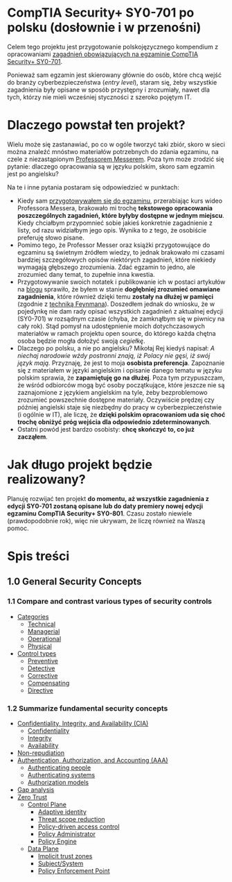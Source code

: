 # CompTIA Security+ SY0-701 po polsku (dosłownie i w przenośni)
Celem tego projektu jest przygotowanie polskojęzycznego kompendium z opracowaniami [zagadnień obowiązujących na egzaminie CompTIA Security+ SY0-701](https://github.com/mieczyk/comptia-security-plus-po-polsku/blob/main/SY0-701-Exam-Objectives.pdf). 

Ponieważ sam egzamin jest skierowany głównie do osób, które chcą wejść do branży cyberbezpieczeństwa (*entry level*), staram się, żeby wszystkie zagadnienia były opisane w sposób przystępny i zrozumiały, nawet dla tych, którzy nie mieli wcześniej styczności z szeroko pojętym IT.
# Dlaczego powstał ten projekt?
Wielu może się zastanawiać, po co w ogóle tworzyć taki zbiór, skoro w sieci można znaleźć mnóstwo materiałów potrzebnych do zdania egzaminu, na czele z niezastąpionym [Professorem Messerem](https://www.professormesser.com/security-plus/sy0-701/sy0-701-video/sy0-701-comptia-security-plus-course/). Poza tym może zrodzić się pytanie: dlaczego opracowania są w języku polskim, skoro sam egzamin jest po angielsku?

Na te i inne pytania postaram się odpowiedzieć w punktach:
- Kiedy sam [przygotowywałem się do egzaminu](https://vilya.pl/wrazenia-z-egzaminu-comptia-security-sy0-601-online/), przerabiając kurs wideo Professora Messera, brakowało mi trochę **tekstowego opracowania poszczególnych zagadnień, które byłyby dostępne w jednym miejscu**. Kiedy chciałbym przypomnieć sobie jakieś konkretnie zagadnienie z listy, od razu widziałbym jego opis. Wynika to z tego, że osobiście preferuję słowo pisane.
- Pomimo tego, że Professor Messer oraz książki przygotowujące do egzaminu są świetnym źródłem wiedzy, to jednak brakowało mi czasami bardziej szczegółowych opisów niektórych zagadnień, które niekiedy wymagają głębszego zrozumienia. Zdać egzamin to jedno, ale zrozumieć dany temat, to zupełnie inna kwestia.
- Przygotowywanie swoich notatek i publikowanie ich w postaci artykułów na [blogu](https://vilya.pl/tag/comptia/) sprawiło, że byłem w stanie **dogłębniej zrozumieć omawiane zagadnienia**, które również dzięki temu **zostały na dłużej w pamięci** (zgodnie z [techniką Feynmana](https://pl.wikipedia.org/wiki/Technika_Feynmana)). Doszedłem jednak do wniosku, że w pojedynkę nie dam rady opisać wszystkich zagadnień z aktualnej edycji (SY0-701) w rozsądnym czasie (chyba, że zamknąłbym się w piwnicy na cały rok). Stąd pomysł na udostępnienie moich dotychczasowych materiałów w ramach projektu open source, do którego każda chętna osoba będzie mogła dołożyć swoją *cegiełkę*.
- Dlaczego po polsku, a nie po angielsku? Mikołaj Rej kiedyś napisał: *A niechaj narodowie wżdy postronni znają, iż Polacy nie gęsi, iż swój język mają.* Przyznaję, że jest to moja **osobista preferencja**. Zapoznanie się z materiałem w języki angielskim i opisanie danego tematu w języku polskim sprawia, że **zapamiętuję go na dłużej**. Poza tym przypuszczam, że wśród odbiorców mogą być osoby początkujące, które jeszcze nie są zaznajomione z językiem angielskim na tyle, żeby bezproblemowo zrozumieć powszechnie dostępne materiały. Oczywiście prędzej czy później angielski staje się niezbędny do pracy w cyberbezpieczeństwie (i ogólnie w IT), ale liczę, że **dzięki polskim opracowaniom uda się choć trochę obniżyć próg wejścia dla odpowiednio zdeterminowanych**.
- Ostatni powód jest bardzo osobisty: **chcę skończyć to, co już zacząłem**.  
# Jak długo projekt będzie realizowany?
Planuję rozwijać ten projekt **do momentu, aż wszystkie zagadnienia z edycji SY0-701 zostaną opisane lub do daty premiery nowej edycji egzaminu CompTIA Security+ SY0-801**. Czasu zostało niewiele (prawdopodobnie rok), więc nie ukrywam, że liczę również na Waszą pomoc.
# Spis treści
## 1.0 General Security Concepts
### 1.1 Compare and contrast various types of security controls
- [Categories](1-general-security-concepts/1-1-security-controls.md#categories)
	- [Technical](1-general-security-concepts/1-1-security-controls.md#technical)
	- [Managerial](1-general-security-concepts/1-1-security-controls.md#managerial)
	- [Operational](1-general-security-concepts/1-1-security-controls.md#operational)
	- [Physical](1-general-security-concepts/1-1-security-controls.md#physical)
- [Control types](1-general-security-concepts/1-1-security-controls.md#control-types)
	- [Preventive](1-general-security-concepts/1-1-security-controls.md#preventive)
	- [Detective](1-general-security-concepts/1-1-security-controls.md#detective)
	- [Corrective](1-general-security-concepts/1-1-security-controls.md#corrective)
	- [Compensating](1-general-security-concepts/1-1-security-controls.md#compensating)
	- [Directive](1-general-security-concepts/1-1-security-controls.md#directive)
### 1.2 Summarize fundamental security concepts
- [Confidentiality, Integrity, and Availability (CIA)](1-general-security-concepts/1-2-fundamental-security-concepts.md#confidentiality-integrity-and-availability-cia)
	- [Confidentiality](1-general-security-concepts/1-2-fundamental-security-concepts.md#confidentiality)
	- [Integrity](1-general-security-concepts/1-2-fundamental-security-concepts.md#integrity)
	- [Availability](1-general-security-concepts/1-2-fundamental-security-concepts.md#availability)
- [Non-repudiation](1-general-security-concepts/1-2-fundamental-security-concepts.md#non-repudiation)
- [Authentication, Authorization, and Accounting (AAA)](1-general-security-concepts/1-2-fundamental-security-concepts.md#authentication-authorization-and-accounting-aaa)
	- [Authenticating people](1-general-security-concepts/1-2-fundamental-security-concepts.md#authenticating-people)
	- [Authenticating systems](1-general-security-concepts/1-2-fundamental-security-concepts.md#authenticating-systems)
	- [Authorization models](1-general-security-concepts/1-2-fundamental-security-concepts.md#authorization-models)
- [Gap analysis](1-general-security-concepts/1-2-fundamental-security-concepts.md#gap-analysis)
- [Zero Trust](1-general-security-concepts/1-2-fundamental-security-concepts.md#zero-trust)
	- [Control Plane](1-general-security-concepts/1-2-fundamental-security-concepts.md#control-plane)
		- [Adaptive identity](1-general-security-concepts/1-2-fundamental-security-concepts.md#adaptive-identity)
		- [Threat scope reduction](1-general-security-concepts/1-2-fundamental-security-concepts.md#threat-scope-reduction)
		- [Policy-driven access control](1-general-security-concepts/1-2-fundamental-security-concepts.md#policy-driven-access-control)
		- [Policy Administrator](1-general-security-concepts/1-2-fundamental-security-concepts.md#policy-administrator)
		- [Policy Engine](1-general-security-concepts/1-2-fundamental-security-concepts.md#policy-engine)
	- [Data Plane](1-general-security-concepts/1-2-fundamental-security-concepts.md#data-plane)
		- [Implicit trust zones](1-general-security-concepts/1-2-fundamental-security-concepts.md#implicit-trust-zones)
		- [Subject/System](1-general-security-concepts/1-2-fundamental-security-concepts.md#subjectsystem)
		- [Policy Enforcement Point](1-general-security-concepts/1-2-fundamental-security-concepts.md#policy-enforcement-point)